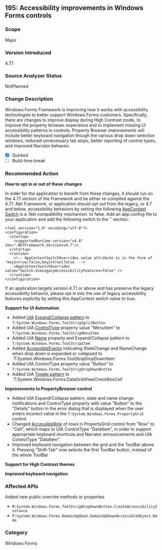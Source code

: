 ## 195: Accessibility improvements in Windows Forms controls

### Scope
Major

### Version Introduced
4.7.1

### Source Analyzer Status
NotPlanned

### Change Description
Windows Forms Framework is improving how it works with accessibility technologies to better support Windows Forms customers. Specifically, there are changes to improve display during High Contrast mode, to improve the property browser experience and to implement missing UI accessibility patterns in controls. Property Browser improvements will include better keyboard navigation though the various drop down selection windows, reduced unnecessary tab stops, better reporting of control types, and improved Narrator behavior. 

- [x] Quirked
- [ ] Build-time break

### Recommended Action
__How to opt in or out of these changes__
  
In order for the application to benefit from these changes, it should run on the 4.7.1 version of the Framework and be either re-compiled against the 4.7.1 .Net Framework, or application should opt out from the legacy, or 4.7 and below, accessibility behaviors by setting the following [AppContext Switch](https://msdn.microsoft.com/en-us/library/system.appcontext(v=vs.110).aspx) is a .Net compatibility mechanism.  to false. Add an app.confog file to your application and add the following switch to the '<runtime/>' section:

    <?xml version="1.0" encoding="utf-8"?>
    <configuration>
      <startup>
        <supportedRuntime version="v4.0" sku=".NETFramework,Version=v4.7"/>
      </startup>
      <runtime>
        <!-- AppContextSwitchOverrides value attribute is in the form of 'key1=true|false;key2=true|false  -->
        <AppContextSwitchOverrides value="Switch.UseLegacyAccessibilityFeatures=false" />
      </runtime>
    </configuration>

If an application targets version 4.7.1 or above and has preserve the legacy accessibility behavior, please opt in into the use of legacy accessibility features explicitly by setting this AppContext switch value to *true*. 

__Support for UI Automation__
- Added [UIA](https://docs.microsoft.com/en-us/dotnet/framework/ui-automation/ui-automation-overview) [Expand/Collapse pattern](https://docs.microsoft.com/en-us/dotnet/framework/ui-automation/implementing-the-ui-automation-expandcollapse-control-pattern) to `T:System.Windows.Forms.ToolStripSplitButton`
- Added UIA [ControlType](https://msdn.microsoft.com/en-us/library/windows/desktop/ee671197(v=vs.85).aspx) property value "MenuItem" to `T:System.Windows.Forms.ToolStripMenuItem`
- Added UIA [Name](https://msdn.microsoft.com/en-us/library/dd757479(v=vs.85).aspx) property and Expand/Collapse pattern to `T:System.Windows.Forms.ToolStripItem`
- Added [AccessibleEvents](https://msdn.microsoft.com/en-us/library/system.windows.forms.accessibleevents(v=vs.110).aspx) indicating StateChange and NameChange when drop down is expanded or collapsed to `T:System.Windows.Forms.ToolStripDropDownItem`
- Added UIA ControlType property value "Button" to `T:System.Windows.Forms.ToolStripDropDownButton`
- Added UIA [Toggle pattern](https://msdn.microsoft.com/en-us/library/system.windows.automation.togglepattern(v=vs.110).aspx) to `T:System.Windows.Forms.DataGridViewCheckBoxCell`
 
__Improvements to PropertyBrowser control__
- Added UIA Expand/Collapse pattern, state and name change notifications and ControlType property with value "Button" to the "Details" button in the error dialog that is displayed when the user enters incorect value in the `T:System.Windows.Forms.PropertyGrid` control 
- Changed [AccessibleRole](https://msdn.microsoft.com/en-us/library/system.windows.forms.control.accessiblerole(v=vs.110).aspx) of rows in PropertyGrid control from "Row" to "Cell", which maps to UIA ControlType "DataItem", in order to support appropriate keyboard shortcuts and Narrator announcements and UIA ControlType "DataItem"
- Improved keyboard navigation between the grid and the ToolBar above it. Pressing "Shift-Tab" now selects the first ToolBar button, instead of the whole ToolBar

__Support for High Contrast themes__

__Improved keyboard navigation__

### Affected APIs
Added new public override methods or properties
* `M:System.Windows.Forms.ToolStripDropDownButton.CreateAccessibilityInstance`
* `P:System.Windows.Forms.DomainUpDown.DomainUpDownAccessibleObject.Name`

### Category
Windows Forms

<!--
    ### Original Bug

https://devdiv.visualstudio.com/web/wi.aspx?pcguid=011b8bdf-6d56-4f87-be0d-0092136884d9&id=364507
https://devdiv.visualstudio.com/web/wi.aspx?pcguid=011b8bdf-6d56-4f87-be0d-0092136884d9&id=366444
https://devdiv.visualstudio.com/web/wi.aspx?pcguid=011b8bdf-6d56-4f87-be0d-0092136884d9&id=382195
https://devdiv.visualstudio.com/web/wi.aspx?pcguid=011b8bdf-6d56-4f87-be0d-0092136884d9&id=382373
https://devdiv.visualstudio.com/web/wi.aspx?pcguid=011b8bdf-6d56-4f87-be0d-0092136884d9&id=386118
https://devdiv.visualstudio.com/web/wi.aspx?pcguid=011b8bdf-6d56-4f87-be0d-0092136884d9&id=386123
https://devdiv.visualstudio.com/web/wi.aspx?pcguid=011b8bdf-6d56-4f87-be0d-0092136884d9&id=386173
https://devdiv.visualstudio.com/web/wi.aspx?pcguid=011b8bdf-6d56-4f87-be0d-0092136884d9&id=386221
https://devdiv.visualstudio.com/web/wi.aspx?pcguid=011b8bdf-6d56-4f87-be0d-0092136884d9&id=386386
https://devdiv.visualstudio.com/web/wi.aspx?pcguid=011b8bdf-6d56-4f87-be0d-0092136884d9&id=386420
https://devdiv.visualstudio.com/web/wi.aspx?pcguid=011b8bdf-6d56-4f87-be0d-0092136884d9&id=387172
https://devdiv.visualstudio.com/web/wi.aspx?pcguid=011b8bdf-6d56-4f87-be0d-0092136884d9&id=392706
https://devdiv.visualstudio.com/web/wi.aspx?pcguid=011b8bdf-6d56-4f87-be0d-0092136884d9&id=394788
https://devdiv.visualstudio.com/web/wi.aspx?pcguid=011b8bdf-6d56-4f87-be0d-0092136884d9&id=396905
https://devdiv.visualstudio.com/web/wi.aspx?pcguid=011b8bdf-6d56-4f87-be0d-0092136884d9&id=399055
https://devdiv.visualstudio.com/web/wi.aspx?pcguid=011b8bdf-6d56-4f87-be0d-0092136884d9&id=399067
https://devdiv.visualstudio.com/web/wi.aspx?pcguid=011b8bdf-6d56-4f87-be0d-0092136884d9&id=399988
https://devdiv.visualstudio.com/web/wi.aspx?pcguid=011b8bdf-6d56-4f87-be0d-0092136884d9&id=404882
https://devdiv.visualstudio.com/web/wi.aspx?pcguid=011b8bdf-6d56-4f87-be0d-0092136884d9&id=404885
https://devdiv.visualstudio.com/web/wi.aspx?pcguid=011b8bdf-6d56-4f87-be0d-0092136884d9&id=407451
https://devdiv.visualstudio.com/web/wi.aspx?pcguid=011b8bdf-6d56-4f87-be0d-0092136884d9&id=411616
https://devdiv.visualstudio.com/web/wi.aspx?pcguid=011b8bdf-6d56-4f87-be0d-0092136884d9&id=411645
https://devdiv.visualstudio.com/web/wi.aspx?pcguid=011b8bdf-6d56-4f87-be0d-0092136884d9&id=426764
https://devdiv.visualstudio.com/web/wi.aspx?pcguid=011b8bdf-6d56-4f87-be0d-0092136884d9&id=430685
https://devdiv.visualstudio.com/web/wi.aspx?pcguid=011b8bdf-6d56-4f87-be0d-0092136884d9&id=434763
https://devdiv.visualstudio.com/web/wi.aspx?pcguid=011b8bdf-6d56-4f87-be0d-0092136884d9&id=436154
https://devdiv.visualstudio.com/web/wi.aspx?pcguid=011b8bdf-6d56-4f87-be0d-0092136884d9&id=436313
https://devdiv.visualstudio.com/web/wi.aspx?pcguid=011b8bdf-6d56-4f87-be0d-0092136884d9&id=437700
https://devdiv.visualstudio.com/web/wi.aspx?pcguid=011b8bdf-6d56-4f87-be0d-0092136884d9&id=437912
https://devdiv.visualstudio.com/web/wi.aspx?pcguid=011b8bdf-6d56-4f87-be0d-0092136884d9&id=449452
https://devdiv.visualstudio.com/web/wi.aspx?pcguid=011b8bdf-6d56-4f87-be0d-0092136884d9&id=457326
https://devdiv.visualstudio.com/web/wi.aspx?pcguid=011b8bdf-6d56-4f87-be0d-0092136884d9&id=461557

-->

<!-- breaking change id: 195 -->

